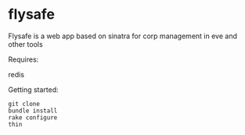 flysafe
=======

Flysafe is a web app based on sinatra for corp management in eve and other tools

Requires:

redis

Getting started:

```
git clone
bundle install
rake configure
thin
```
